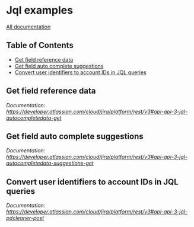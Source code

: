 # Jql examples

[All documentation](https://developer.atlassian.com/cloud/jira/platform/rest/v3#api-group-Jql)

## Table of Contents

- [Get field reference data](#get-field-reference-data)
- [Get field auto complete suggestions](#get-field-auto-complete-suggestions)
- [Convert user identifiers to account IDs in JQL queries](#convert-user-identifiers-to-account-IDs-in-JQL-queries)

## Get field reference data
_Documentation: https://developer.atlassian.com/cloud/jira/platform/rest/v3#api-api-3-jql-autocompletedata-get_

## Get field auto complete suggestions
_Documentation: https://developer.atlassian.com/cloud/jira/platform/rest/v3#api-api-3-jql-autocompletedata-suggestions-get_

## Convert user identifiers to account IDs in JQL queries
_Documentation: https://developer.atlassian.com/cloud/jira/platform/rest/v3#api-api-3-jql-pdcleaner-post_

